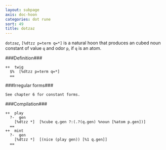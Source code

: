 ```yaml
---
layout: subpage
axis: doc-hoon
categories: dot rune
sort: 49
title: dotzaz
---
```




`dotzaz`, `[%dtzz p=term q=*]` is a natural hoon that produces an
cubed noun constant of value `q` and odor `p`, if `q` is an atom.

###Definition###

    ++  twig  
      $%  [%dtzz p=term q=*]
      ==

###Irregular forms###

    See chapter 6 for constant forms.

###Compilation###
    
    ++  play
      ?-  gen
        [%dtzz *]  [%cube q.gen ?:(.?(q.gen) %noun [%atom p.gen])]
      ==
    ++  mint
      ?-  gen
        [%dtzz *]  [(nice (play gen)) [%1 q.gen]]
      ==

